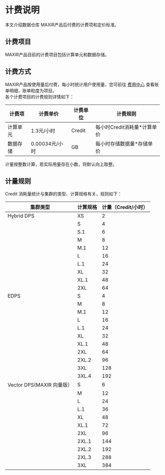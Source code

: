 
# 计费说明
本文介绍数据仓库 MAXIR产品后付费的计费项和定价标准。

## 计费项目
MAXIR产品目前的计费项目包括计算单元和数据存储。

## 计费方式
MAXIR产品按使用量后付费，每小时统计用户使用量，您可前往 [费用中心](https://console.ucloud.cn/uaccount/bills/detail) 查看账单明细，账单粒度为项目。 <br />
各个计费项目的计费规则详情如下：

| 计费项 | 计费单价 |计费单位 |计费规则 |
| --- | --- | --- | --- |
| 计算单元 | 1.3元/小时 | Credit | 每小时Credit消耗量*计算单价 |
| 数据存储 | 0.00034元/小时 | GB | 每小时存储数据量*存储单价 |

计量按整数计算，若实际用量存在小数，将默认向上取整。

## 计量规则
Credit 消耗量统计与集群的类型、计算规格有关，规则如下：

| 集群类型 | 计算规格 | 计量（Credit/小时） |
| --- | --- | --- |
| Hybrid DPS | XS | 2 |
|  | S | 4 |
|  | S.1 | 6 |
|  | M | 8 |
|  | M.1 | 12 |
|  | L | 16 |
|  | L.1 | 24 |
|  | XL  | 32 |
|  | XL.1 | 48 |
|  | 2XL | 64 |
| EDPS | S | 4 |
|  | M | 8 |
|  | M.1 | 12 |
|  | L | 16 |
|  | L.1 | 24 |
|  | XL  | 32 |
|  | XL.1 | 48 |
|  | 2XL | 64 |
|  | 2XL.2 | 96 |
|  | 3XL | 128 |
|  | 3XL.4 | 192 |
| Vector DPS(MAXIR 向量版） | S | 6 |
|  | M | 12 |
|  | L | 24 |
|  | L.1 | 36 |
|  | XL | 48 |
|  | XL.1 | 72 |
|  | 2XL | 96 |
|  | 2XL.1 | 144 |
|  | 2XL.2 | 192 |
|  | 2XL.3 | 288 |
|  | 3XL | 384 |


<a name="YlFFG"></a>

